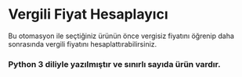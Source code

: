 # **Vergili Fiyat Hesaplayıcı**
Bu otomasyon ile seçtiğiniz ürünün önce vergisiz fiyatını öğrenip daha sonrasında vergili fiyatını hesaplattırabilirsiniz.
### Python 3 diliyle yazılmıştır ve sınırlı sayıda ürün vardır.

